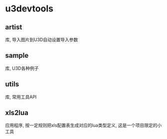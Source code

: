 # u3devtools

## artist

库, 导入图片到U3D自动设置导入参数

## sample

库, U3D各种例子

## utils

库, 常用工具API

## xls2lua

应用程序, 按一定规则把xls配置表生成对应的lua类型定义, 这是一个项目限定的小工具



